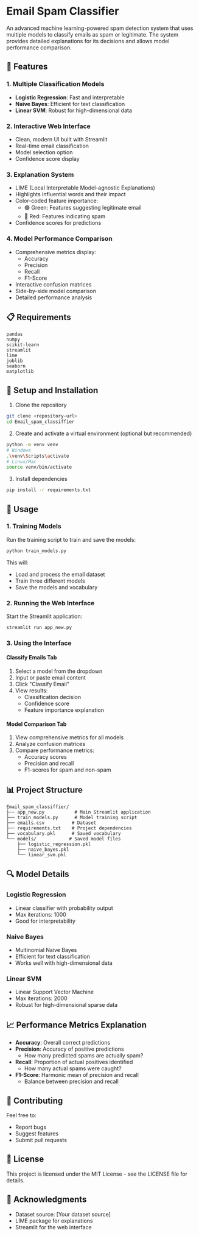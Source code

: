 # Email Spam Classifier

An advanced machine learning-powered spam detection system that uses multiple models to classify emails as spam or legitimate. The system provides detailed explanations for its decisions and allows model performance comparison.

## 🌟 Features

### 1. Multiple Classification Models
- **Logistic Regression**: Fast and interpretable
- **Naive Bayes**: Efficient for text classification
- **Linear SVM**: Robust for high-dimensional data

### 2. Interactive Web Interface
- Clean, modern UI built with Streamlit
- Real-time email classification
- Model selection option
- Confidence score display

### 3. Explanation System
- LIME (Local Interpretable Model-agnostic Explanations)
- Highlights influential words and their impact
- Color-coded feature importance:
  - 🟢 Green: Features suggesting legitimate email
  - 🔴 Red: Features indicating spam
- Confidence scores for predictions

### 4. Model Performance Comparison
- Comprehensive metrics display:
  - Accuracy
  - Precision
  - Recall
  - F1-Score
- Interactive confusion matrices
- Side-by-side model comparison
- Detailed performance analysis

## 📋 Requirements

```
pandas
numpy
scikit-learn
streamlit
lime
joblib
seaborn
matplotlib
```

## 🚀 Setup and Installation

1. Clone the repository
```bash
git clone <repository-url>
cd Email_spam_classiffier
```

2. Create and activate a virtual environment (optional but recommended)
```bash
python -m venv venv
# Windows
.\venv\Scripts\activate
# Linux/Mac
source venv/bin/activate
```

3. Install dependencies
```bash
pip install -r requirements.txt
```

## 🎯 Usage

### 1. Training Models
Run the training script to train and save the models:
```bash
python train_models.py
```
This will:
- Load and process the email dataset
- Train three different models
- Save the models and vocabulary

### 2. Running the Web Interface
Start the Streamlit application:
```bash
streamlit run app_new.py
```

### 3. Using the Interface

#### Classify Emails Tab
1. Select a model from the dropdown
2. Input or paste email content
3. Click "Classify Email"
4. View results:
   - Classification decision
   - Confidence score
   - Feature importance explanation

#### Model Comparison Tab
1. View comprehensive metrics for all models
2. Analyze confusion matrices
3. Compare performance metrics:
   - Accuracy scores
   - Precision and recall
   - F1-scores for spam and non-spam

## 📊 Project Structure

```
Email_spam_classiffier/
├── app_new.py           # Main Streamlit application
├── train_models.py      # Model training script
├── emails.csv          # Dataset
├── requirements.txt    # Project dependencies
├── vocabulary.pkl      # Saved vocabulary
└── models/            # Saved model files
    ├── logistic_regression.pkl
    ├── naive_bayes.pkl
    └── linear_svm.pkl
```

## 🔍 Model Details

### Logistic Regression
- Linear classifier with probability output
- Max iterations: 1000
- Good for interpretability

### Naive Bayes
- Multinomial Naive Bayes
- Efficient for text classification
- Works well with high-dimensional data

### Linear SVM
- Linear Support Vector Machine
- Max iterations: 2000
- Robust for high-dimensional sparse data

## 📈 Performance Metrics Explanation

- **Accuracy**: Overall correct predictions
- **Precision**: Accuracy of positive predictions
  - How many predicted spams are actually spam?
- **Recall**: Proportion of actual positives identified
  - How many actual spams were caught?
- **F1-Score**: Harmonic mean of precision and recall
  - Balance between precision and recall

## 🤝 Contributing

Feel free to:
- Report bugs
- Suggest features
- Submit pull requests

## 📝 License

This project is licensed under the MIT License - see the LICENSE file for details.

## 🙏 Acknowledgments

- Dataset source: [Your dataset source]
- LIME package for explanations
- Streamlit for the web interface
